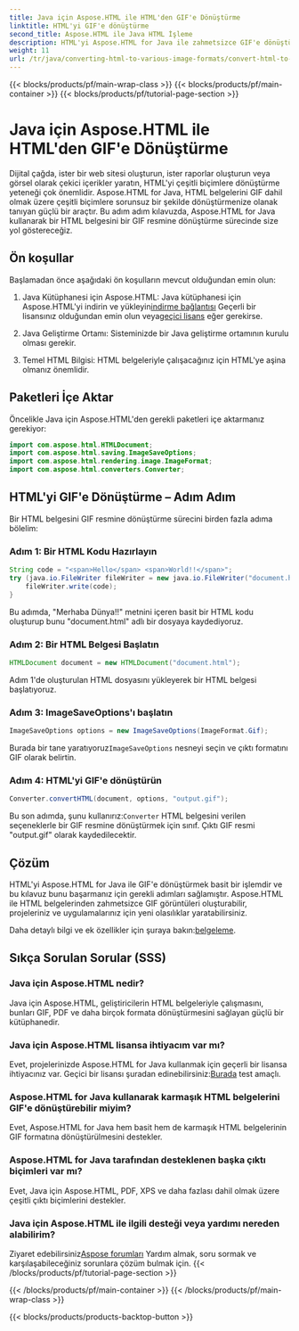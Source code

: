 ```yaml
---
title: Java için Aspose.HTML ile HTML'den GIF'e Dönüştürme
linktitle: HTML'yi GIF'e dönüştürme
second_title: Aspose.HTML ile Java HTML İşleme
description: HTML'yi Aspose.HTML for Java ile zahmetsizce GIF'e dönüştürün. HTML belgelerinden çarpıcı görseller oluşturun. Hemen başlayın!
weight: 11
url: /tr/java/converting-html-to-various-image-formats/convert-html-to-gif/
---
```


{{< blocks/products/pf/main-wrap-class >}}
{{< blocks/products/pf/main-container >}}
{{< blocks/products/pf/tutorial-page-section >}}

# Java için Aspose.HTML ile HTML'den GIF'e Dönüştürme


Dijital çağda, ister bir web sitesi oluşturun, ister raporlar oluşturun veya görsel olarak çekici içerikler yaratın, HTML'yi çeşitli biçimlere dönüştürme yeteneği çok önemlidir. Aspose.HTML for Java, HTML belgelerini GIF dahil olmak üzere çeşitli biçimlere sorunsuz bir şekilde dönüştürmenize olanak tanıyan güçlü bir araçtır. Bu adım adım kılavuzda, Aspose.HTML for Java kullanarak bir HTML belgesini bir GIF resmine dönüştürme sürecinde size yol göstereceğiz.

## Ön koşullar

Başlamadan önce aşağıdaki ön koşulların mevcut olduğundan emin olun:

1. Java Kütüphanesi için Aspose.HTML: Java kütüphanesi için Aspose.HTML'yi indirin ve yükleyin[indirme bağlantısı](https://releases.aspose.com/html/java/) Geçerli bir lisansınız olduğundan emin olun veya[geçici lisans](https://purchase.aspose.com/temporary-license/) eğer gerekirse.

2. Java Geliştirme Ortamı: Sisteminizde bir Java geliştirme ortamının kurulu olması gerekir.

3. Temel HTML Bilgisi: HTML belgeleriyle çalışacağınız için HTML'ye aşina olmanız önemlidir.

## Paketleri İçe Aktar

Öncelikle Java için Aspose.HTML'den gerekli paketleri içe aktarmanız gerekiyor:

```java
import com.aspose.html.HTMLDocument;
import com.aspose.html.saving.ImageSaveOptions;
import com.aspose.html.rendering.image.ImageFormat;
import com.aspose.html.converters.Converter;
```

## HTML'yi GIF'e Dönüştürme – Adım Adım

Bir HTML belgesini GIF resmine dönüştürme sürecini birden fazla adıma bölelim:

### Adım 1: Bir HTML Kodu Hazırlayın

```java
String code = "<span>Hello</span> <span>World!!</span>";
try (java.io.FileWriter fileWriter = new java.io.FileWriter("document.html")) {
    fileWriter.write(code);
}
```

Bu adımda, "Merhaba Dünya!!" metnini içeren basit bir HTML kodu oluşturup bunu "document.html" adlı bir dosyaya kaydediyoruz.

### Adım 2: Bir HTML Belgesi Başlatın

```java
HTMLDocument document = new HTMLDocument("document.html");
```

Adım 1'de oluşturulan HTML dosyasını yükleyerek bir HTML belgesi başlatıyoruz.

### Adım 3: ImageSaveOptions'ı başlatın

```java
ImageSaveOptions options = new ImageSaveOptions(ImageFormat.Gif);
```

 Burada bir tane yaratıyoruz`ImageSaveOptions` nesneyi seçin ve çıktı formatını GIF olarak belirtin.

### Adım 4: HTML'yi GIF'e dönüştürün

```java
Converter.convertHTML(document, options, "output.gif");
```

 Bu son adımda, şunu kullanırız:`Converter` HTML belgesini verilen seçeneklerle bir GIF resmine dönüştürmek için sınıf. Çıktı GIF resmi "output.gif" olarak kaydedilecektir.

## Çözüm

HTML'yi Aspose.HTML for Java ile GIF'e dönüştürmek basit bir işlemdir ve bu kılavuz bunu başarmanız için gerekli adımları sağlamıştır. Aspose.HTML ile HTML belgelerinden zahmetsizce GIF görüntüleri oluşturabilir, projeleriniz ve uygulamalarınız için yeni olasılıklar yaratabilirsiniz.

 Daha detaylı bilgi ve ek özellikler için şuraya bakın:[belgeleme](https://reference.aspose.com/html/java/).

## Sıkça Sorulan Sorular (SSS)

### Java için Aspose.HTML nedir?
   Java için Aspose.HTML, geliştiricilerin HTML belgeleriyle çalışmasını, bunları GIF, PDF ve daha birçok formata dönüştürmesini sağlayan güçlü bir kütüphanedir.

### Java için Aspose.HTML lisansa ihtiyacım var mı?
 Evet, projelerinizde Aspose.HTML for Java kullanmak için geçerli bir lisansa ihtiyacınız var. Geçici bir lisansı şuradan edinebilirsiniz:[Burada](https://purchase.aspose.com/temporary-license/) test amaçlı.

### Aspose.HTML for Java kullanarak karmaşık HTML belgelerini GIF'e dönüştürebilir miyim?
Evet, Aspose.HTML for Java hem basit hem de karmaşık HTML belgelerinin GIF formatına dönüştürülmesini destekler.

### Aspose.HTML for Java tarafından desteklenen başka çıktı biçimleri var mı?
Evet, Java için Aspose.HTML, PDF, XPS ve daha fazlası dahil olmak üzere çeşitli çıktı biçimlerini destekler.

### Java için Aspose.HTML ile ilgili desteği veya yardımı nereden alabilirim?
 Ziyaret edebilirsiniz[Aspose forumları](https://forum.aspose.com/) Yardım almak, soru sormak ve karşılaşabileceğiniz sorunlara çözüm bulmak için.
{{< /blocks/products/pf/tutorial-page-section >}}

{{< /blocks/products/pf/main-container >}}
{{< /blocks/products/pf/main-wrap-class >}}

{{< blocks/products/products-backtop-button >}}
